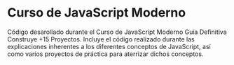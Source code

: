 # Curso de JavaScript Moderno

Código desarollado durante el Curso de JavaScript Moderno Guía Definitiva Construye +15 Proyectos. Incluye el código realizado durante las explicaciones inherentes a los diferentes conceptos de JavaScript, así como varios proyectos de práctica para aterrizar dichos conceptos.
